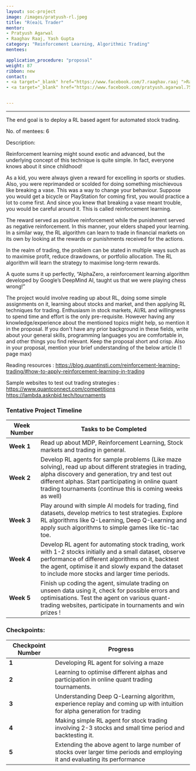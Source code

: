 ```yaml
---
layout: soc-project
image: /images/pratyush-rl.jpeg
title: "R(ea)L Trader"
mentor: 
- Pratyush Agarwal
- Raaghav Raaj, Yash Gupta
category: "Reinforcement Learning, Algorithmic Trading"
mentees:

application_procedure: "proposal" 
weight: 87
ribbon: new
contact:
- <a target="_blank" href="https://www.facebook.com/7.raaghav.raaj ">Raghav Raj</a>
- <a target="_blank" href="https://www.facebook.com/pratyush.agarwal.7505">Pratyush Agarwal</a>. After selection of the mentees, we'll form whatsapp group and slack channel. 


---
```


---
The end goal is to deploy a RL based agent for automated stock trading.

<!--break-->

No. of mentees: 6

Description:

Reinforcement learning might sound exotic and advanced, but the underlying concept of this technique is quite simple. In fact, everyone knows about it since childhood!

As a kid, you were always given a reward for excelling in sports or studies. Also, you were reprimanded or scolded for doing something mischievous like breaking a vase. This was a way to change your behaviour. Suppose you would get a bicycle or PlayStation for coming first, you would practice a lot to come first. And since you knew that breaking a vase meant trouble, you would be careful around it. This is called reinforcement learning.

The reward served as positive reinforcement while the punishment served as negative reinforcement. In this manner, your elders shaped your learning. In a similar way, the RL algorithm can learn to trade in financial markets on its own by looking at the rewards or punishments received for the actions.

In the realm of trading, the problem can be stated in multiple ways such as to maximise profit, reduce drawdowns, or portfolio allocation. The RL algorithm will learn the strategy to maximise long-term rewards.

A quote sums it up perfectly, “AlphaZero, a reinforcement learning algorithm developed by Google’s DeepMind AI, taught us that we were playing chess wrong!”

The project would involve reading up about RL, doing some simple assignments on it, learning about stocks and market, and then applying RL techniques for trading.
Enthusiasm in stock markets, AI/RL and willingness to spend time and effort is the only pre-requisite. However having any knowledge/experience about the mentioned topics might help, so mention it in the proposal. If you don't have any prior background in these fields, write about your general skills, programming languages you are comfortable in, and other things you find relevant. Keep the proposal short and crisp. Also in your proposal, mention your brief understanding of the below article (1 page max)

Reading resources : https://blog.quantinsti.com/reinforcement-learning-trading/#how-to-apply-reinforcement-learning-in-trading

Sample websites to test out trading strategies : https://www.quantconnect.com/competitions
https://lambda.asknbid.tech/tournaments


<!--break-->

<!--break-->
### Tentative Project Timeline


|Week Number  | Tasks to be Completed|
|--- | --- | 
|**Week 1** |Read up about MDP, Reinforcement Learning, Stock markets and trading in general.  |
|**Week 2** | Develop RL agents for sample problems (Like maze solving), read up about different strategies in trading, alpha discovery and generation, try and test out different alphas. Start participating in online quant trading tournaments (continue this is coming weeks as well)|
|**Week 3** |Play around with simple AI models for trading, find datasets, develop metrics to test strategies. Explore RL algorithms like Q-Learning, Deep Q-Learning and apply such algorithms to simple games like tic-tac toe. |
|**Week 4** | Develop RL agent for automating stock trading, work with 1-2 stocks initially and a small dataset, observe performance of different algorithms on it, backtest the agent, optimise it and slowly expand the dataset to include more stocks and larger time periods. |
|**Week 5** | Finish up coding the agent, simulate trading on unseen data using it, check for possible errors and optimisations. Test the agent on various quant-trading websites, participate in tournaments and win prizes ! |


### Checkpoints:
<!--break-->

|Checkpoint Number  | Progress|
|--- | --- | 
|**1** |Developing RL agent for solving a maze|
|**2** |Learning to optimise different alphas and participation in online quant trading tournaments.|
|**3** |Understanding Deep Q-Learning algorithm, experience replay and coming up with intuition for alpha generation for trading|
|**4** |Making simple RL agent for stock trading involving 2-3 stocks and small time period and backtesting it.|
|**5** |Extending the above agent to large number of stocks over larger time periods and employing it and evaluating its performance|

<!--break-->